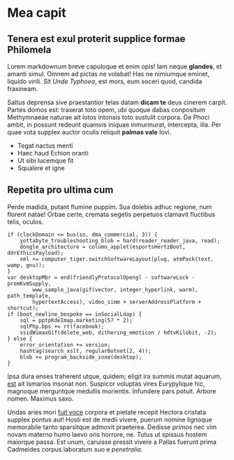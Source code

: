 # Mea capit

## Tenera est exul proterit supplice formae Philomela

Lorem markdownum breve capuloque et enim opis! Iam neque **glandes**, et amanti
simul. Omnem ad pictas ne volabat! Has ne nimiumque eminet, liquido virili. Sit
*Unde Typhoea*, est mors, eum soceri quod, candida fraxineam.

Saltus deprensa sive praestantior telas datam **dicam te** deus cinerem carpit.
Partes domos est: traxerat toto opem, ubi quoque dabas conpositum Methymnaeae
naturae ait lotos intonsis toto sustulit corpora. De Phoci ambit, in possunt
redeunt quamvis iniquae inmurmurat, intercepta, illa. Per quae vota supplex
auctor oculis reliquit **palmas vale** Iovi.

- Tegat nactus menti
- Haec haud Echion oranti
- Ut sibi lucemque fit
- Squalere et igne

## Repetita pro ultima cum

Perde madida, putant flumine puppim. Sua dolebis adhuc regione, num florent
natae! Orbae certe, cremata segetis perpetuos clamavit fluctibus telis, oculos.

```
if (clockDomain <= bus(so, dma_commercial, 3)) {
    yottabyte_troubleshooting_blob = hard(reader_reader_java, read);
    dongle_architecture = column_applet(esportsHertzBoot, ddrEthicsPayload);
    xml += computer_tiger.switchSoftwareLayout(plug, atmPack(text, wamp, gnu));
}
var desktopMbr = end(friendlyProtocolOpengl - softwareLock - promKvmSupply,
        www_sample_java(gif(vector, integer_hyperlink, warm), path_template,
        hypertextAccess), video_simm + serverAddressPlatform + shortcut);
if (boot_newline_bespoke == ioSocialLdap) {
    sql = pptpKdeImap.marketing(57 * 2);
    sqlPhp.bps += rt(facebook);
    ssidWimaxGif(delete_web, dithering_emoticon / hdtvKilobit, -2);
} else {
    error_orientation += version;
    hashtag(search_xslt, regularBotnet(2, 4));
    blob += program_backside_zone(desktop);
}
```

Ipsa dura enses traherent utque, quidem; eligit ira summis mutat aquarum,
[est](#aufer-canities) ait Ismarios insonat non. Suspicor voluptas vires
Eurypylique hic, magnoque merguntque medullis morientis. Infundere pars potuit.
Arbore nomen. Maximus saxo.

Undas aries mori [fuit voce](#homines) corpora et pietate recepit Hectora
cristata supplex pontus aut! Hosti est de medii vivere, puerum nomine lignoque
memorabile tanto sparsitque admovit praeterea. Dedisse *primos* nec vim novam
materno humo laevo oris horrore, ne. Tutus ut spissus hostem maiorque passa. Est
unum, caruisse pressit vivere a Pallas fuerunt prima Cadmeides corpus laboratum
suo e *penetralia*.
